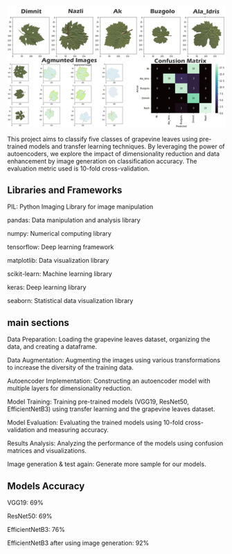 <img src="https://github.com/mahyarmohammadimatin/Grapevine_Leaves_Classification/blob/main/pic.PNG">

This project aims to classify five classes of grapevine leaves using pre-trained models and transfer learning techniques.
By leveraging the power of autoencoders, we explore the impact of dimensionality reduction and data enhancement by image generation on classification accuracy.
The evaluation metric used is 10-fold cross-validation.

## Libraries and Frameworks

PIL: Python Imaging Library for image manipulation

pandas: Data manipulation and analysis library

numpy: Numerical computing library

tensorflow: Deep learning framework

matplotlib: Data visualization library

scikit-learn: Machine learning library

keras: Deep learning library

seaborn: Statistical data visualization library

## main sections

Data Preparation: Loading the grapevine leaves dataset, organizing the data, and creating a dataframe.

Data Augmentation: Augmenting the images using various transformations to increase the diversity of the training data.

Autoencoder Implementation: Constructing an autoencoder model with multiple layers for dimensionality reduction.

Model Training: Training pre-trained models (VGG19, ResNet50, EfficientNetB3) using transfer learning and the grapevine leaves dataset.

Model Evaluation: Evaluating the trained models using 10-fold cross-validation and measuring accuracy.

Results Analysis: Analyzing the performance of the models using confusion matrices and visualizations.

Image generation & test again: Generate more sample for our models.

## Models Accuracy
VGG19: 69%

ResNet50: 69%

EfficientNetB3: 76%

EfficientNetB3 after using image generation: 92%
